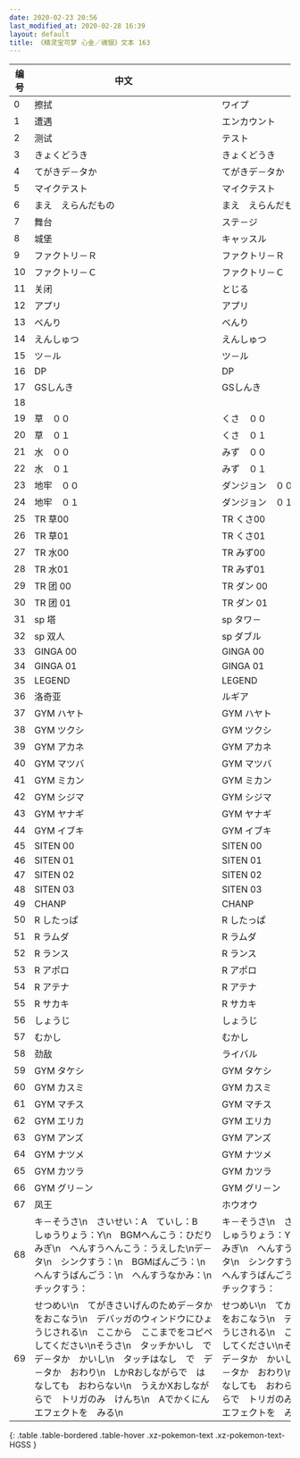 ```yaml
---
date: 2020-02-23 20:56
last_modified_at: 2020-02-28 16:39
layout: default
title: 《精灵宝可梦 心金／魂银》文本 163
---
```

| 编号 | 中文 | 日文 |
| ---- | ---- | ---- |
| 0 | 擦拭 | ワイプ |
| 1 | 遭遇 | エンカウント |
| 2 | 测试 | テスト |
| 3 | きょくどうき | きょくどうき |
| 4 | てがきデ－タか | てがきデ－タか |
| 5 | マイクテスト | マイクテスト |
| 6 | まえ　えらんだもの | まえ　えらんだもの |
| 7 | 舞台 | ステ－ジ |
| 8 | 城堡 | キャッスル |
| 9 | ファクトリ－Ｒ | ファクトリ－Ｒ |
| 10 | ファクトリ－Ｃ | ファクトリ－Ｃ |
| 11 | 关闭 | とじる |
| 12 | アプリ | アプリ |
| 13 | べんり | べんり |
| 14 | えんしゅつ | えんしゅつ |
| 15 | ツ－ル | ツ－ル |
| 16 | DP | DP |
| 17 | GSしんき | GSしんき |
| 18 | 　　　　　　　　　　　　　　　　　　　　 | 　　　　　　　　　　　　　　　　　　　　 |
| 19 | 草　００ | くさ　００ |
| 20 | 草　０１ | くさ　０１ |
| 21 | 水　００ | みず　００ |
| 22 | 水　０１ | みず　０１ |
| 23 | 地牢　００ | ダンジョン　００ |
| 24 | 地牢　０１ | ダンジョン　０１ |
| 25 | TR 草00 | TR くさ00 |
| 26 | TR 草01 | TR くさ01 |
| 27 | TR 水00 | TR みず00 |
| 28 | TR 水01 | TR みず01 |
| 29 | TR 团 00 | TR ダン 00 |
| 30 | TR 团 01 | TR ダン 01 |
| 31 | sp 塔 | sp タワ－ |
| 32 | sp 双人 | sp ダブル |
| 33 | GINGA 00 | GINGA 00 |
| 34 | GINGA 01 | GINGA 01 |
| 35 | LEGEND | LEGEND |
| 36 | 洛奇亚 | ルギア |
| 37 | GYM ハヤト | GYM ハヤト |
| 38 | GYM ツクシ | GYM ツクシ |
| 39 | GYM アカネ | GYM アカネ |
| 40 | GYM マツバ | GYM マツバ |
| 41 | GYM ミカン | GYM ミカン |
| 42 | GYM シジマ | GYM シジマ |
| 43 | GYM ヤナギ | GYM ヤナギ |
| 44 | GYM イブキ | GYM イブキ |
| 45 | SITEN 00 | SITEN 00 |
| 46 | SITEN 01 | SITEN 01 |
| 47 | SITEN 02 | SITEN 02 |
| 48 | SITEN 03 | SITEN 03 |
| 49 | CHANP | CHANP |
| 50 | R したっぱ | R したっぱ |
| 51 | R ラムダ | R ラムダ |
| 52 | R ランス | R ランス |
| 53 | R アポロ | R アポロ |
| 54 | R アテナ | R アテナ |
| 55 | R サカキ | R サカキ |
| 56 | しょうじ | しょうじ |
| 57 | むかし | むかし |
| 58 | 劲敌 | ライバル |
| 59 | GYM タケシ | GYM タケシ |
| 60 | GYM カスミ | GYM カスミ |
| 61 | GYM マチス | GYM マチス |
| 62 | GYM エリカ | GYM エリカ |
| 63 | GYM アンズ | GYM アンズ |
| 64 | GYM ナツメ | GYM ナツメ |
| 65 | GYM カツラ | GYM カツラ |
| 66 | GYM グリ－ン | GYM グリ－ン |
| 67 | 凤王 | ホウオウ |
| 68 | キ－そうさ\n　さいせい：A　ていし：B　しゅうりょう：Y\n　BGMへんこう：ひだりみぎ\n　へんすうへんこう：うえした\nデ－タ\n　シンクすう：\n　BGMばんごう：\n　へんすうばんごう：\n　へんすうなかみ：\n　チックすう： | キ－そうさ\n　さいせい：A　ていし：B　しゅうりょう：Y\n　BGMへんこう：ひだりみぎ\n　へんすうへんこう：うえした\nデ－タ\n　シンクすう：\n　BGMばんごう：\n　へんすうばんごう：\n　へんすうなかみ：\n　チックすう： |
| 69 | せつめい\n　てがきさいげんのためデ－タかをおこなう\n　デバッガのウィンドウにひょうじされる\n　ここから　ここまでをコピペしてください\nそうさ\n　タッチかいし　で　デ－タか　かいし\n　タッチはなし　で　デ－タか　おわり\n　LかRおしながらで　はなしても　おわらない\n　うえかXおしながらで　トリガのみ　けんち\n　Aでかくにんエフェクトを　みる\n | せつめい\n　てがきさいげんのためデ－タかをおこなう\n　デバッガのウィンドウにひょうじされる\n　ここから　ここまでをコピペしてください\nそうさ\n　タッチかいし　で　デ－タか　かいし\n　タッチはなし　で　デ－タか　おわり\n　LかRおしながらで　はなしても　おわらない\n　うえかXおしながらで　トリガのみ　けんち\n　Aでかくにんエフェクトを　みる\n |
{: .table .table-bordered .table-hover .xz-pokemon-text .xz-pokemon-text-HGSS }